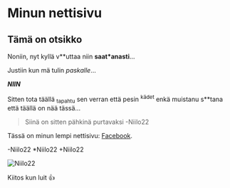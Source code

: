 # Minun nettisivu
## Tämä on otsikko

Noniin, nyt kyllä v**uttaa niin **saat*anasti**...

Justiin kun mä tulin _paskalle_...

***NIIN***

Sitten tota täällä <sub>tapahtu</sub> sen verran että pesin <sup>kädet</sup> enkä muistanu s**tana että täällä on nää tässä...

> Siinä on sitten pähkinä purtavaksi -Niilo22

Tässä on minun lempi nettisivu: [Facebook](https://pornhub.com/).

-Niilo22
*Niilo22
+Niilo22

![Niilo22]([https://cdn.sotka.fi/tuotteet/uploaded/images/vista-keskilattiamatto-hatuote-22.jpg](https://static.wikia.nocookie.net/niilo22/images/e/ea/Peukku22.png/revision/latest?cb=20150204163124)https://static.wikia.nocookie.net/niilo22/images/e/ea/Peukku22.png/revision/latest?cb=20150204163124)

Kiitos kun luit :+1:
